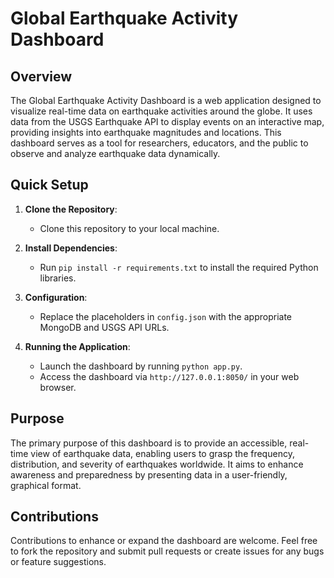 # Global Earthquake Activity Dashboard

## Overview
The Global Earthquake Activity Dashboard is a web application designed to visualize real-time data on earthquake activities around the globe. It uses data from the USGS Earthquake API to display events on an interactive map, providing insights into earthquake magnitudes and locations. This dashboard serves as a tool for researchers, educators, and the public to observe and analyze earthquake data dynamically.

## Quick Setup

1. **Clone the Repository**:
   - Clone this repository to your local machine.

2. **Install Dependencies**:
   - Run `pip install -r requirements.txt` to install the required Python libraries.

3. **Configuration**:
   - Replace the placeholders in `config.json` with the appropriate MongoDB and USGS API URLs.

4. **Running the Application**:
   - Launch the dashboard by running `python app.py`.
   - Access the dashboard via `http://127.0.0.1:8050/` in your web browser.

## Purpose
The primary purpose of this dashboard is to provide an accessible, real-time view of earthquake data, enabling users to grasp the frequency, distribution, and severity of earthquakes worldwide. It aims to enhance awareness and preparedness by presenting data in a user-friendly, graphical format.

## Contributions
Contributions to enhance or expand the dashboard are welcome. Feel free to fork the repository and submit pull requests or create issues for any bugs or feature suggestions.
